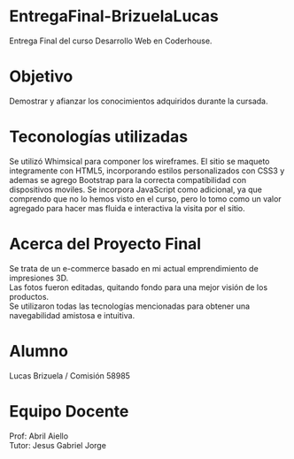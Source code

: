 # EntregaFinal-BrizuelaLucas
 Entrega Final del curso Desarrollo Web en Coderhouse.  
# Objetivo
Demostrar y afianzar los conocimientos adquiridos durante la cursada.
# Teconologías utilizadas
Se utilizó Whimsical para componer los wireframes.
El sitio se maqueto integramente con HTML5, incorporando estilos personalizados con CSS3 y ademas se agrego Bootstrap para la correcta compatibilidad con dispositivos moviles.
Se incorpora JavaScript como adicional, ya que comprendo que no lo hemos visto en el curso, pero lo tomo como un valor agregado para hacer mas fluida e interactiva la visita por el sitio.
# Acerca del Proyecto Final
Se trata de un e-commerce basado en mi actual emprendimiento de impresiones 3D.  
Las fotos fueron editadas, quitando fondo para una mejor visión de los productos.  
Se utilizaron todas las tecnologías mencionadas para obtener una navegabilidad amistosa e intuitiva.  
# Alumno
Lucas Brizuela / Comisión 58985
# Equipo Docente
Prof: Abril Aiello  
Tutor: Jesus Gabriel Jorge
